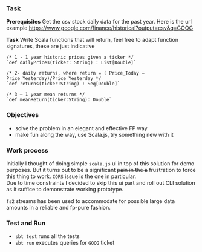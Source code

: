 ### Task
 
__Prerequisites__
Get the csv stock daily data for the past year. 
Here is the url example https://www.google.com/finance/historical?output=csv&q=GOOG  

__Task__
Write Scala functions that will return, feel free to adapt function signatures, these are just indicative
 
```
/* 1 - 1 year historic prices given a ticker */
`def dailyPrices(ticker: String) : List[Double]` 
 
/* 2- daily returns, where return = ( Price_Today – Price_Yesterday)/Price_Yesterday */
`def returns(ticker:String) : Seq[Double]`
 
/* 3 – 1 year mean returns */
`def meanReturn(ticker:String): Double`

```
 
### Objectives
- solve the problem in an elegant and effective FP way 
- make fun along the way, use Scala.js, try something new with it

### Work process
Initially I thought of doing simple `scala.js` ui in top of this solution for demo purposes.
But it turns out to be a significant ~~pain in the a~~ frustration to force this thing to work. `CORS` issue is the one in particular.   
Due to time constraints I decided to skip this ui part and roll out CLI solution as it suffice to demonstrate working prototype.  

`fs2` streams has been used to accommodate for possible large data amounts in a reliable and fp-pure fashion. 

### Test and Run

- `sbt test`  runs all the tests
- `sbt run`   executes queries for `GOOG` ticket

